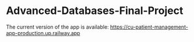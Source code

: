 # Advanced-Databases-Final-Project

The current version of the app is available: https://cu-patient-management-app-production.up.railway.app
